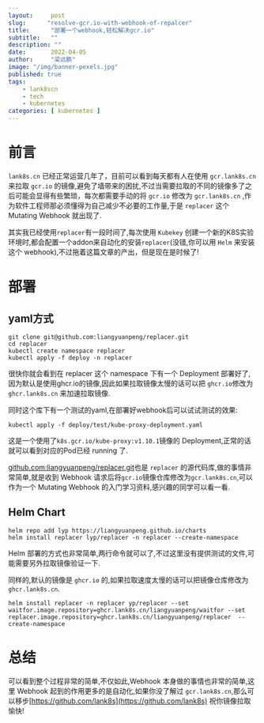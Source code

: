 ```yaml
---
layout:     post 
slug:      "resolve-gcr.io-with-webhook-of-repalcer"
title:      "部署一个webhook,轻松解决gcr.io"
subtitle:   ""
description: ""
date:       2022-04-05
author:     "梁远鹏"
image: "/img/banner-pexels.jpg"
published: true
tags:
    - lank8scn 
    - tech
    - kubernetes
categories: [ kubernetes ]
---
```


# 前言  

`lank8s.cn` 已经正常运营几年了，目前可以看到每天都有人在使用 `gcr.lank8s.cn` 来拉取 `gcr.io` 的镜像,避免了墙带来的困扰,不过当需要拉取的不同的镜像多了之后可能会显得有些繁琐，每次都需要手动的将 `gcr.io` 修改为 `gcr.lank8s.cn` ,作为软件工程师那必须懂得为自己减少不必要的工作量,于是 `replacer` 这个 Mutating Webhook 就出现了.

其实我已经使用`replacer`有一段时间了,每次使用 `Kubekey` 创建一个新的K8S实验环境时,都会配置一个addon来自动化的安装`replacer`(没错,你可以用 `Helm` 来安装这个 webhook),不过拖着这篇文章的产出，但是现在是时候了!  

# 部署  

## yaml方式  

```shell
git clone git@github.com:liangyuanpeng/replacer.git
cd replacer
kubectl create namespace replacer
kubectl apply -f deploy -n replacer
```  

很快你就会看到在 replacer 这个 namespace 下有一个 Deployment 部署好了,因为默认是使用ghcr.io的镜像,因此如果拉取镜像太慢的话可以把 `ghcr.io`修改为 `ghcr.lank8s.cn` 来加速拉取镜像.  

同时这个库下有一个测试的yaml,在部署好webhook后可以试试测试的效果:   

```shell
kubectl apply -f deploy/test/kube-proxy-deployment.yaml
```  

这是一个使用了`k8s.gcr.io/kube-proxy:v1.10.1`镜像的 Deployment,正常的话就可以看到对应的Pod已经  running 了.

[github.com:liangyuanpeng/replacer.git](github.com:liangyuanpeng/replacer.git)也是 `replacer` 的源代码库,做的事情非常简单,就是收到 Webhook 请求后将`gcr.io`镜像仓库修改为`gcr.lank8s.cn`,可以作为一个 Mutating Webhook 的入门学习资料,感兴趣的同学可以看一看.

## Helm Chart

```
helm repo add lyp https://liangyuanpeng.github.io/charts
helm install replacer lyp/replacer -n replacer --create-namespace
```  

Helm 部署的方式也非常简单,两行命令就可以了,不过这里没有提供测试的文件,可能需要另外拉取镜像验证一下.  

同样的,默认的镜像是 `ghcr.io` 的,如果拉取速度太慢的话可以把镜像仓库修改为 `ghcr.lank8s.cn`.  

```
helm install replacer -n replacer yp/replacer --set waitfor.image.repository=ghcr.lank8s.cn/liangyuanpeng/waitfor --set replacer.image.repository=ghcr.lank8s.cn/liangyuanpeng/replacer  --create-namespace
```

# 总结  

可以看到整个过程非常的简单,不仅如此,Webhook 本身做的事情也非常的简单,这里 Webhook 起到的作用更多的是自动化,如果你没了解过 `gcr.lank8s.cn`,那么可以移步[https://github.com/lank8s](https://github.com/lank8s) 祝你镜像拉取愉快!